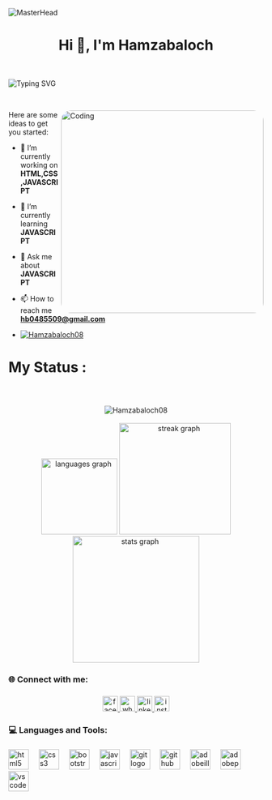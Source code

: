 ![MasterHead](https://www.charpeni.com/_next/image?url=%2Fstatic%2Fimages%2Farrow-functions-in-class-properties-might-not-be-as-great-as-we-think%2Fbanner.gif&w=1920&q=75)


<h1 align="center">Hi 👋, I'm Hamzabaloch</h1>

<br/>

<!-- animation start  -->
![Typing
SVG](https://readme-typing-svg.herokuapp.com?size=26&duration=4000&color=318CE7&center=true&vCenter=true&width=1000&height=60&lines=%E2%9C%A8+Hi+%2C+I'm+HAMZA+%F0%9F%92%AF;%E2%9D%A4%EF%B8%8F%E2%80%8D%F0%9F%94%A5++Passionate+Full+Stack+Developer++%F0%9F%92%BB;Always++Learning++%F0%9F%92%A1;Dedicated+to+Work++%F0%9F%92%AA%F0%9F%8F%BB;Experience+Seeker++%F0%9F%92%AF;from+Karachi%2C+Pakistan.+%F0%9F%87%B5%F0%9F%87%B0) 
<!-- animation end  -->
<br/>

<img align="right" alt="Coding" width="400" style="border-radius:20px;"
	src="https://cdn.dribbble.com/users/1059583/screenshots/4171367/coding-freak.gif">

<!-- <img align="right" alt="Coding" width="400" src="https://cdn.dribbble.com/users/1162077/screenshots/3848914/programmer.gif"> -->

Here are some ideas to get you started:

- 🔭 I’m currently working on **HTML,CSS,JAVASCRIPT**
- 🌱 I’m currently learning **JAVASCRIPT**
- 💬 Ask me about **JAVASCRIPT**
- 📫 How to reach me **hb0485509@gmail.com**

- <p align="left"> <a href="https://github.com/ryo-ma/github-profile-trophy"><img src="https://github-profile-trophy.vercel.app/?username=Hamzabaloch08" alt="Hamzabaloch08" /></a></p>

<h1 align="left"> My Status :</h1>
<br/>

###
<div align="center">
	
<img src="https://komarev.com/ghpvc/?username=Hamzabaloch08&label=Profile%20views&color=0e75b6&style=for-the-badge" alt="Hamzabaloch08" /> 

</div>

<br clear="both">

<div align="center">
  <img src="https://github-readme-stats.vercel.app/api/top-langs?username=Hamzabaloch08&locale=en&hide_title=false&layout=compact&card_width=320&langs_count=5&theme=dracula&hide_border=false&order=2" height="150" alt="languages graph"  />
  <img src="https://streak-stats.demolab.com?user=Hamzabaloch08&locale=en&mode=daily&theme=dark&hide_border=false&border_radius=3&order=3" height="220" alt="streak graph"  />
  <img src="https://github-readme-stats.vercel.app/api?username=Hamzabaloch08&hide_title=false&hide_rank=false&show_icons=true&include_all_commits=true&count_private=true&disable_animations=false&theme=dracula&locale=en&hide_border=false&order=1" height="250" alt="stats graph"  />
</div>

###

<h3 align="left">🌐 Connect with me:</h3>

###

<div align="center">
  <a href="https://www.facebook.com/profile.php?id=100088114670655&sk=about" target="_blank">
    <img src="https://img.shields.io/static/v1?message=Facebook&logo=facebook&label=&color=1877F2&logoColor=white&labelColor=&style=for-the-badge" height="30" alt="facebook logo"  />
  </a>
  <a href="https://wa.me/923322279406" target="_blank">
    <img src="https://img.shields.io/static/v1?message=Whatsapp&logo=whatsapp&label=&color=25D366&logoColor=white&labelColor=&style=for-the-badge" height="30" alt="whatsapp logo"  />
  </a>
  <a href="https://www.linkedin.com/in/hamza-baloxh" target="_blank">
    <img src="https://img.shields.io/static/v1?message=LinkedIn&logo=linkedin&label=&color=0077B5&logoColor=white&labelColor=&style=for-the-badge" height="30" alt="linkedin logo"  />
  </a>
  <a href="https://www.instagram.com/hb._07x/" target="_blank">
    <img src="https://img.shields.io/static/v1?message=Instagram&logo=instagram&label=&color=E4405F&logoColor=white&labelColor=&style=for-the-badge" height="30" alt="instagram logo"  />
  </a>
</div>

<h3 align="left">💻 Languages and Tools:</h3>

###

<div align="left">
  <img src="https://cdn.jsdelivr.net/gh/devicons/devicon/icons/html5/html5-original.svg" height="40" alt="html5 logo"  />
  <img width="12" />
  <img src="https://cdn.jsdelivr.net/gh/devicons/devicon/icons/css3/css3-original.svg" height="40" alt="css3 logo"  />
  <img width="12" />
  <img src="https://cdn.jsdelivr.net/gh/devicons/devicon/icons/bootstrap/bootstrap-original.svg" height="40" alt="bootstrap logo"  />
  <img width="12" />
  <img src="https://cdn.simpleicons.org/javascript/F7DF1E" height="40" alt="javascript logo"  />
  <img width="12" />
  <img src="https://cdn.simpleicons.org/git/F05032" height="40" alt="git logo"  />
  <img width="12" />
  <img src="https://skillicons.dev/icons?i=github" height="40" alt="github logo"  />
  <img width="12" />
  <img src="https://cdn.simpleicons.org/adobeillustrator/FF9A00" height="40" alt="adobeillustrator logo"  />
  <img width="12" />
  <img src="https://cdn.simpleicons.org/adobephotoshop/31A8FF" height="40" alt="adobephotoshop logo"  />
  <img width="12" />
  <img src="https://cdn.jsdelivr.net/gh/devicons/devicon/icons/vscode/vscode-original.svg" height="40" alt="vscode logo"  />
</div>

###

